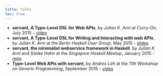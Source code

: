```yaml
---
title: Talks
toc: true
---
```



- **servant, A Type-Level DSL for Web APIs**, by *Julian K. Arni* at *Curry-On*, July 2015 - [video](https://www.youtube.com/watch?v=snOBI8PcbMQ)
- **servant, A Type-Level DSL for Writing and Interacting with web APIs**, by *Julian K. Arni* at the *Berlin Haskell User Group*, May 2015 - [slides](https://github.com/haskell-servant/hugsMay2015Berlin/raw/master/presentation.pdf)
- **servant, the minimalist webservice framework in Haskell**, by *Julian K. Arni* and *Sönke Hahn* at the *Singapore Haskell Meetup*, January 2015 - [repo](https://github.com/haskell-servant/HaskellSGMeetup2015)
- **Type-Level Web APIs with servant**, by *Andres Löh* at the *11th Workshop on Generic Programming*, September 2015 - [video](https://www.youtube.com/watch?v=vXRIXkbjLbU)
